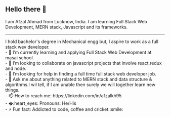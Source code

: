 ## Hello there 👋 <br>
I am Afzal Ahmad from Lucknow, India. I am learning Full Stack Web Development, MERN stack, Javascript and its frameworks.
<hr>
I hold bachelor's degree in Mechanical engg but, I aspire to work as a full stack wev developer. <br>
<!-- **Afzal95/Afzal95** is a ✨ _special_ ✨ repository because its `README.md` (this file) appears on your GitHub profile. -->
- 🌱 I’m currently learning and applying Full Stack Web Development at masai school.<br>
- 👯 I’m looking to collaborate on javascript projects that involve react,redux and node.<br>
- 🤔 I’m looking for help in finding a full time full stack web developer job.<br>
- 💬 Ask me about anything related to MERN stack and data structure & algorithms.I wil tell, if I am unable then surely we will together learn new things.<br>
- 📫 How to reach me: https://linkedin.com/in/afzalkh95 <br>
- �:heart_eyes: Pronouns: He/His <br>
- ⚡ Fun fact: Addicted to code, coffee and cricket.:smile:
